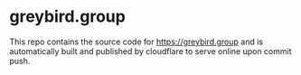 # greybird.group
 
 This repo contains the source code for https://greybird.group and is automatically built and published by cloudflare to serve online upon commit push.
